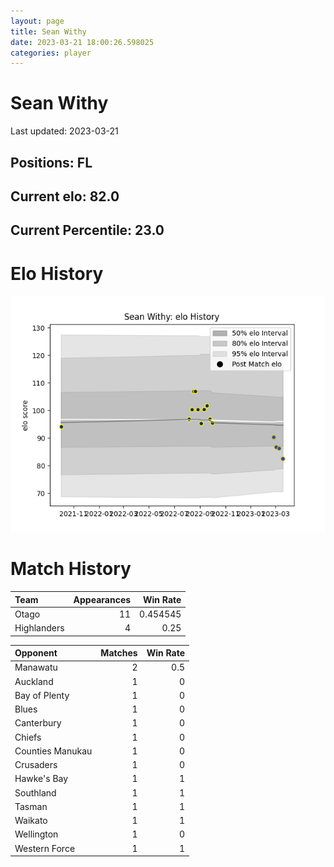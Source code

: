 ```yaml
---  
layout: page  
title: Sean Withy  
date: 2023-03-21 18:00:26.598025  
categories: player  
---
```

# Sean Withy


Last updated: 2023-03-21
## Positions: FL

## Current elo: 82.0

## Current Percentile: 23.0

# Elo History


![elo history](history_SeanWithy.png)
# Match History


| Team        |   Appearances |   Win Rate |
|:------------|--------------:|-----------:|
| Otago       |            11 |   0.454545 |
| Highlanders |             4 |   0.25     |

| Opponent         |   Matches |   Win Rate |
|:-----------------|----------:|-----------:|
| Manawatu         |         2 |        0.5 |
| Auckland         |         1 |        0   |
| Bay of Plenty    |         1 |        0   |
| Blues            |         1 |        0   |
| Canterbury       |         1 |        0   |
| Chiefs           |         1 |        0   |
| Counties Manukau |         1 |        0   |
| Crusaders        |         1 |        0   |
| Hawke's Bay      |         1 |        1   |
| Southland        |         1 |        1   |
| Tasman           |         1 |        1   |
| Waikato          |         1 |        1   |
| Wellington       |         1 |        0   |
| Western Force    |         1 |        1   |